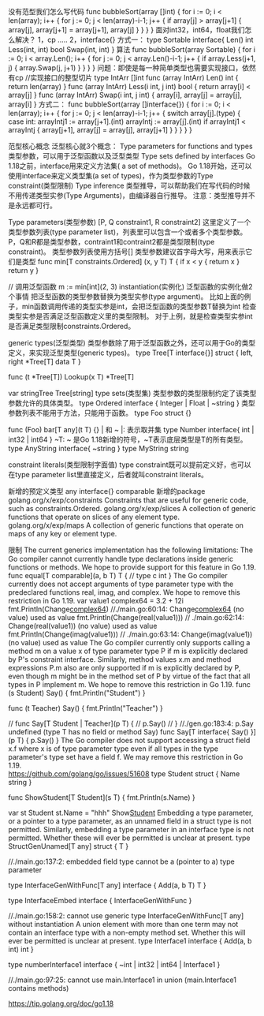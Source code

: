 没有范型我们怎么写代码
func bubbleSort(array []int) {
	for i := 0; i < len(array); i++ {
		for j := 0; j < len(array)-i-1; j++ {
			if array[j] > array[j+1] {
				array[j], array[j+1] = array[j+1], array[j]
			}
		}
	}
}
面对int32，int64，float我们怎么解决？
1，cp
.....
2，interface{}
方式一：
type Sortable interface{
	Len() int
	Less(int, int) bool
	Swap(int, int)
}
算法
func bubbleSort(array Sortable) {
	for i := 0; i < array.Len(); i++ {
		for j := 0; j < array.Len()-i-1; j++ {
			if array.Less(j+1, j) {
				array.Swap(j, j+1)
			}
		}
	}
}
问题：即使是每一种简单类型也需要实现接口，依然有cp
//实现接口的整型切片
type IntArr []int
func (array IntArr) Len() int {
	return len(array)
}
func (array IntArr) Less(i int, j int) bool {
	return array[i] < array[j]
}
func (array IntArr) Swap(i int, j int) {
	array[i], array[j] = array[j], array[i]
}
方式二：
func bubbleSort(array []interface{}) {
    for i := 0; i < len(array); i++ {
        for j := 0; j < len(array)-i-1; j++ {
            switch array[j].(type) {
            case int:
                arrayIntj1 := array[j+1].(int)
                arrayIntj := array[j].(int)
                if arrayIntj1 < arrayIntj {
                    array[j+1], array[j] = array[j], array[j+1]
                }
            }
        }
    }
}

范型核心概念
泛型核心就3个概念：
Type parameters for functions and types
类型参数，可以用于泛型函数以及泛型类型
Type sets defined by interfaces
Go 1.18之前，interface用来定义方法集( a set of methods)。
Go 1.18开始，还可以使用interface来定义类型集(a set of types)，作为类型参数的Type constraint(类型限制)
Type inference
类型推导，可以帮助我们在写代码的时候不用传递类型实参(Type Arguments)，由编译器自行推导。
注意：类型推导并不是永远都可行。

Type parameters(类型参数)
[P, Q constraint1, R constraint2]
这里定义了一个类型参数列表(type parameter list)，列表里可以包含一个或者多个类型参数。
P，Q和R都是类型参数，contraint1和contraint2都是类型限制(type constraint)。
类型参数列表使用方括号[]
类型参数建议首字母大写，用来表示它们是类型
 func min[T constraints.Ordered] (x, y T) T {
	if x < y {
		return x
	}
	return y
}

// 调用泛型函数
m := min[int](2, 3)
instantiation(实例化)
泛型函数的实例化做2个事情
把泛型函数的类型参数替换为类型实参(type argument)。
比如上面的例子，min函数调用传递的类型实参是int，会把泛型函数的类型参数T替换为int
检查类型实参是否满足泛型函数定义里的类型限制。
对于上例，就是检查类型实参int是否满足类型限制constraints.Ordered。
 
generic types(泛型类型)
类型参数除了用于泛型函数之外，还可以用于Go的类型定义，来实现泛型类型(generic types)。
type Tree[T interface{}] struct {
	left, right *Tree[T]
	data T
}

func (t *Tree[T]) Lookup(x T) *Tree[T] 

var stringTree Tree[string]
type sets(类型集)
类型参数的类型限制约定了该类型参数允许的具体类型。
type Ordered interface {
  Integer | Float | ~string
}
类型参数列表不能用于方法，只能用于函数。
type Foo struct {}

func (Foo) bar[T any](t T) {}
| 和 ~
|: 表示取并集 
type Number interface{
	int | int32 | int64
}
~T: ~ 是Go 1.18新增的符号，~T表示底层类型是T的所有类型。 
type AnyString interface{
   ~string
}
type MyString string

constraint literals(类型限制字面值)
type constraint既可以提前定义好，也可以在type parameter list里直接定义，后者就叫constraint literals。

新增的预定义类型
any   interface{}
comparable 
新增的package
golang.org/x/exp/constraints
Constraints that are useful for generic code, such as constraints.Ordered.
golang.org/x/exp/slices
A collection of generic functions that operate on slices of any element type.
golang.org/x/exp/maps
A collection of generic functions that operate on maps of any key or element type.
 

限制
The current generics implementation has the following limitations:
The Go compiler cannot currently handle type declarations inside generic functions or methods. We hope to provide support for this feature in Go 1.19.
func equal[T comparable](a, b T) T {
    // type c int
}
The Go compiler currently does not accept arguments of type parameter type with the predeclared functions real, imag, and complex. We hope to remove this restriction in Go 1.19.
        var value1 complex64 = 3.2 + 12i
        fmt.Println(Change[complex64](value1))
        //./main.go:60:14: Change[complex64](value1) (no value) used as value
        fmt.Println(Change(real(value1)))
        // ./main.go:62:14: Change(real(value1)) (no value) used as value
        fmt.Println(Change(imag(value1)))
        // ./main.go:63:14: Change(imag(value1)) (no value) used as value
The Go compiler currently only supports calling a method m on a value x of type parameter type P if m is explicitly declared by P's constraint interface. Similarly, method values x.m and method expressions P.m also are only supported if m is explicitly declared by P, even though m might be in the method set of P by virtue of the fact that all types in P implement m. We hope to remove this restriction in Go 1.19.
func (s Student) Say() {
	fmt.Println("Student")
}

func (t Teacher) Say() {
	fmt.Println("Teacher")
}

// func Say[T Student | Teacher](p T) {
// 	p.Say()
// }
//./gen.go:183:4: p.Say undefined (type T has no field or method Say)
func Say[T interface{ Say() }](p T) {
	p.Say()
}
The Go compiler does not support accessing a struct field x.f where x is of type parameter type even if all types in the type parameter's type set have a field f. We may remove this restriction in Go 1.19.      
https://github.com/golang/go/issues/51608
type Student struct {
    Name string
}

func ShowStudent[T Student](s T) {
    fmt.Println(s.Name)
}

var st Student
st.Name = "hhh"
Show[Student](st)
 Embedding a type parameter, or a pointer to a type parameter, as an unnamed field in a struct type is not permitted. Similarly, embedding a type parameter in an interface type is not permitted. Whether these will ever be permitted is unclear at present.
type StructGenUnamed[T any] struct {
  T
}

//./main.go:137:2: embedded field type cannot be a (pointer to a) type parameter

type InterfaceGenWithFunc[T any] interface {
    Add(a, b T) T
}

type InterfaceEmbed interface {
  InterfaceGenWithFunc
}

//./main.go:158:2: cannot use generic type InterfaceGenWithFunc[T any] without instantiation
A union element with more than one term may not contain an interface type with a non-empty method set. Whether this will ever be permitted is unclear at present.
type Interface1 interface {
    Add(a, b int) int
}

 type numberInterface1 interface {
  ~int | int32 | int64 | Interface1
 }

//./main.go:97:25: cannot use main.Interface1 in union (main.Interface1 contains methods)

https://tip.golang.org/doc/go1.18
 

